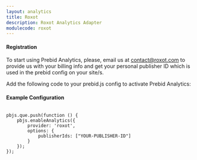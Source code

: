 ```yaml
---
layout: analytics
title: Roxot
description: Roxot Analytics Adapter
modulecode: roxot
---
```


#### Registration

To start using Prebid Analytics, please, email us at <contact@roxot.com> to provide us with your billing info and get your personal publisher ID which is used in the prebid config on your site/s.

Add the following code to your prebid.js config to activate Prebid Analytics:

#### Example Configuration

```

pbjs.que.push(function () {
    pbjs.enableAnalytics({
        provider: 'roxot',
        options: {
            publisherIds: ["YOUR-PUBLISHER-ID"]
        }
    });
});
```
